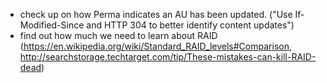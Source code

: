 - check up on how Perma indicates an AU has been updated. ("Use If-Modified-Since and HTTP 304 to better identify content updates")
- find out how much we need to learn about RAID (https://en.wikipedia.org/wiki/Standard_RAID_levels#Comparison, http://searchstorage.techtarget.com/tip/These-mistakes-can-kill-RAID-dead)
